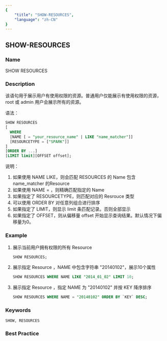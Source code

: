 ```yaml
---
{
    "title": "SHOW-RESOURCES",
    "language": "zh-CN"
}
---
```


<!--
Licensed to the Apache Software Foundation (ASF) under one
or more contributor license agreements.  See the NOTICE file
distributed with this work for additional information
regarding copyright ownership.  The ASF licenses this file
to you under the Apache License, Version 2.0 (the
"License"); you may not use this file except in compliance
with the License.  You may obtain a copy of the License at

  http://www.apache.org/licenses/LICENSE-2.0

Unless required by applicable law or agreed to in writing,
software distributed under the License is distributed on an
"AS IS" BASIS, WITHOUT WARRANTIES OR CONDITIONS OF ANY
KIND, either express or implied.  See the License for the
specific language governing permissions and limitations
under the License.
-->

## SHOW-RESOURCES

### Name

SHOW RESOURCES

### Description

该语句用于展示用户有使用权限的资源。普通用户仅能展示有使用权限的资源，root 或 admin 用户会展示所有的资源。

语法：

```sql
SHOW RESOURCES
[
  WHERE
  [NAME [ = "your_resource_name" | LIKE "name_matcher"]]
  [RESOURCETYPE = ["SPARK"]]
]
[ORDER BY ...]
[LIMIT limit][OFFSET offset];
```

说明：

1. 如果使用 NAME LIKE，则会匹配 RESOURCES 的 Name 包含 name_matcher 的Resource
2.  如果使用 NAME = ，则精确匹配指定的 Name
3. 如果指定了 RESOURCETYPE，则匹配对应的 Resrouce 类型
4. 可以使用 ORDER BY 对任意列组合进行排序
5. 如果指定了 LIMIT，则显示 limit 条匹配记录。否则全部显示
6. 如果指定了 OFFSET，则从偏移量 offset 开始显示查询结果。默认情况下偏移量为0。

### Example

1. 展示当前用户拥有权限的所有 Resource
    
    ```sql
    SHOW RESOURCES;
    ```

1. 展示指定 Resource ，NAME 中包含字符串 "20140102"，展示10个属性
    
    ```sql
    SHOW RESOURCES WHERE NAME LIKE "2014_01_02" LIMIT 10;
    ```

1. 展示指定 Resource ，指定 NAME 为 "20140102" 并按 KEY 降序排序
    
    ```sql
    SHOW RESOURCES WHERE NAME = "20140102" ORDER BY `KEY` DESC;
    ```

### Keywords

    SHOW, RESOURCES

### Best Practice

